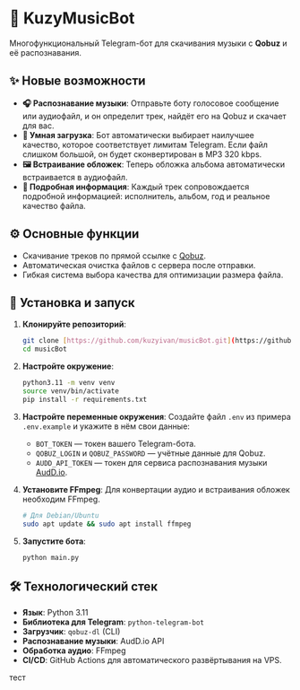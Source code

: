 # 🎵 KuzyMusicBot 

Многофункциональный Telegram-бот для скачивания музыки с **Qobuz** и её распознавания. 

## ✨ Новые возможности 

* **🎧 Распознавание музыки**: Отправьте боту голосовое сообщение или аудиофайл, и он определит трек, найдёт его на Qobuz и скачает для вас. 
* **🤖 Умная загрузка**: Бот автоматически выбирает наилучшее качество, которое соответствует лимитам Telegram. Если файл слишком большой, он будет сконвертирован в MP3 320 kbps. 
* **🖼️ Встраивание обложек**: Теперь обложка альбома автоматически встраивается в аудиофайл. 
* **📝 Подробная информация**: Каждый трек сопровождается подробной информацией: исполнитель, альбом, год и реальное качество файла. 

## ⚙️ Основные функции 

* Скачивание треков по прямой ссылке с [Qobuz](https://www.qobuz.com/). 
* Автоматическая очистка файлов с сервера после отправки. 
* Гибкая система выбора качества для оптимизации размера файла. 

## 🚀 Установка и запуск 

1.  **Клонируйте репозиторий**:
    ```bash
    git clone [https://github.com/kuzyivan/musicBot.git](https://github.com/kuzyivan/musicBot.git)
    cd musicBot
    ```

2.  **Настройте окружение**:
    ```bash
    python3.11 -m venv venv
    source venv/bin/activate
    pip install -r requirements.txt
    ```

3.  **Настройте переменные окружения**:
    Создайте файл `.env` из примера `.env.example` и укажите в нём свои данные:
    * `BOT_TOKEN` — токен вашего Telegram-бота. 
    * `QOBUZ_LOGIN` и `QOBUZ_PASSWORD` — учётные данные для Qobuz. 
    * `AUDD_API_TOKEN` — токен для сервиса распознавания музыки [AudD.io](https://audd.io/). 

4.  **Установите FFmpeg**:
    Для конвертации аудио и встраивания обложек необходим FFmpeg. 
    ```bash
    # Для Debian/Ubuntu
    sudo apt update && sudo apt install ffmpeg
    ```

5.  **Запустите бота**:
    ```bash
    python main.py
    ```

## 🛠️ Технологический стек 

* **Язык**: Python 3.11 
* **Библиотека для Telegram**: `python-telegram-bot` 
* **Загрузчик**: `qobuz-dl` (CLI) 
* **Распознавание музыки**: AudD.io API 
* **Обработка аудио**: FFmpeg 
* **CI/CD**: GitHub Actions для автоматического развёртывания на VPS.

тест